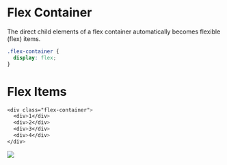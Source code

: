 
# Flex Container
The direct child elements of a flex container automatically becomes flexible (flex) items.
```css
.flex-container {
  display: flex;
}
```

# Flex Items
```css
<div class="flex-container">
  <div>1</div>
  <div>2</div>
  <div>3</div>
  <div>4</div>
</div>
```


<img src = "https://sharkcoder.com/files/article/flex1.png">
